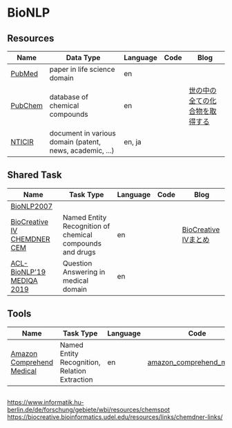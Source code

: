 # BioNLP


## Resources
| Name | Data Type | Language | Code | Blog |
----|----|----|----|----
| [PubMed](https://www.ncbi.nlm.nih.gov/pubmed/) | paper in life science domain | en |  |  |
| [PubChem](https://pubchem.ncbi.nlm.nih.gov/) | database of chemical compounds | en |  | [世の中の全ての化合物を取得する](http://blog.roy29fuku.com/natural-language-processing/paper-analysis/get-all-of-the-substances/) |
| [NTICIR](http://research.nii.ac.jp/ntcir/index-ja.html) | document in various domain (patent, news, academic, ...) | en, ja |  |  |


## Shared Task
| Name | Task Type | Language | Code | Blog |
----|----|----|----|----
| [BioNLP2007](http://compbio.ucdenver.edu/BioNLP2007/index.shtml) |  |  |  |  |
| [BioCreative IV CHEMDNER CEM](https://biocreative.bioinformatics.udel.edu/tasks/biocreative-iv/chemdner/) | Named Entity Recognition of chemical compounds and drugs | en |  | [BioCreative IVまとめ](http://blog.roy29fuku.com/natural-language-processing/biocreative-iv/#Track_2-_CHEMDNER_Task_Chemical_compound_and_drug_name_recognition_task) |
| [ACL-BioNLP'19 MEDIQA 2019](https://sites.google.com/view/mediqa2019) | Question Answering in medical domain | en |  |  |

## Tools
| Name | Task Type | Language | Code | Blog |
----|----|----|----|----
| [Amazon Comprehend Medical](https://aws.amazon.com/jp/comprehend/) | Named Entity Recognition, Relation Extraction | en | [amazon_comprehend_medical](https://github.com/roy29fuku/BioNLP/tree/master/amazon_comprehend_medical) | [Amazon Comprehend Medicalを使ってみた](http://blog.roy29fuku.com/natural-language-processing/amazon-comprehend-medical-trial/) |



## 
https://www.informatik.hu-berlin.de/de/forschung/gebiete/wbi/resources/chemspot
https://biocreative.bioinformatics.udel.edu/resources/links/chemdner-links/
